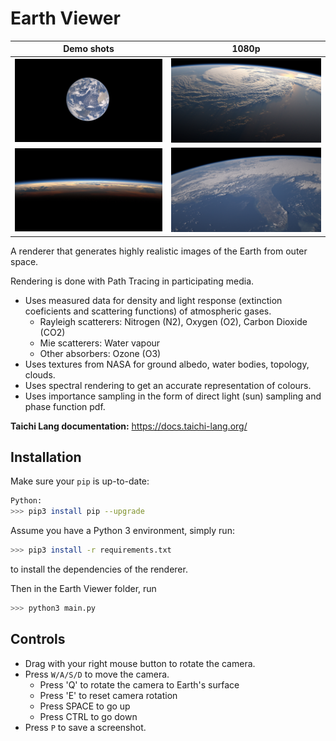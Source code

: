 # <a name="title">Earth Viewer</a>
Demo shots             |  1080p
:-------------------------:|:-------------------------:
![Earth render 1](screenshot/main.py-2023-12-05-200146.jpg) | ![Earth render 2](screenshot/main.py-2023-12-05-184411.jpg)
![Earth render 1](screenshot/main.py-2023-12-05-002427.jpg) | ![Earth render 2](screenshot/main.py-2023-12-05-192722.jpg)

A renderer that generates highly realistic images of the Earth from outer space. 

Rendering is done with Path Tracing in participating media. 
+ Uses measured data for density and light response (extinction coeficients and scattering functions) of atmospheric gases.
  + Rayleigh scatterers: Nitrogen (N2), Oxygen (O2),  Carbon Dioxide (CO2)
  + Mie scatterers: Water vapour
  + Other absorbers: Ozone (O3)
+ Uses textures from NASA for ground albedo, water bodies, topology, clouds.
+ Uses spectral rendering to get an accurate representation of colours. 
+ Uses importance sampling in the form of direct light (sun) sampling and phase function pdf.

**Taichi Lang documentation:** https://docs.taichi-lang.org/

## Installation

Make sure your `pip` is up-to-date:

```bash
Python:
>>> pip3 install pip --upgrade
```

Assume you have a Python 3 environment, simply run:

```bash
>>> pip3 install -r requirements.txt
```

to install the dependencies of the renderer.

Then in the Earth Viewer folder, run
```bash
>>> python3 main.py
```


## Controls

+ Drag with your right mouse button to rotate the camera.
+ Press `W/A/S/D` to move the camera.
  + Press 'Q' to rotate the camera to Earth's surface
  + Press 'E' to reset camera rotation
  + Press SPACE to go up
  + Press CTRL to go down
+ Press `P` to save a screenshot.

